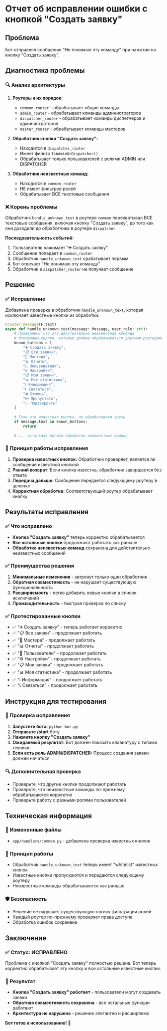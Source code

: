 # Отчет об исправлении ошибки с кнопкой "Создать заявку"

## Проблема
Бот отправлял сообщение "Не понимаю эту команду" при нажатии на кнопку "Создать заявку".

## Диагностика проблемы

### 🔍 Анализ архитектуры
1. **Роутеры и их порядок:**
   - `common_router` - обрабатывает общие команды
   - `admin_router` - обрабатывает команды администраторов
   - `dispatcher_router` - обрабатывает команды диспетчеров и администраторов
   - `master_router` - обрабатывает команды мастеров

2. **Обработчик кнопки "Создать заявку":**
   - Находится в `dispatcher_router`
   - Имеет фильтр `IsAdminOrDispatcher()`
   - Обрабатывает только пользователей с ролями ADMIN или DISPATCHER

3. **Обработчик неизвестных команд:**
   - Находится в `common_router`
   - НЕ имеет фильтров ролей
   - Обрабатывает ВСЕ текстовые сообщения

### ❌ Корень проблемы
Обработчик `handle_unknown_text` в роутере `common` перехватывал ВСЕ текстовые сообщения, включая кнопку "Создать заявку", до того как они доходили до обработчика в роутере `dispatcher`.

**Последовательность событий:**
1. Пользователь нажимает "➕ Создать заявку"
2. Сообщение попадает в `common_router` 
3. Обработчик `handle_unknown_text` срабатывает первым
4. Бот отвечает "Не понимаю эту команду"
5. Обработчик в `dispatcher_router` не получает сообщение

## Решение

### ✅ Исправление
Добавлена проверка в обработчик `handle_unknown_text`, которая исключает известные кнопки из обработки:

```python
@router.message(F.text)
async def handle_unknown_text(message: Message, user_role: str):
    # Проверяем, что это действительно неизвестная команда
    # Исключаем кнопки, которые должны обрабатываться другими роутерами
    known_buttons = [
        "➕ Создать заявку",
        "📋 Все заявки", 
        "👥 Мастера",
        "📊 Отчеты",
        "👤 Пользователи",
        "⚙️ Настройки",
        "📋 Мои заявки",
        "📊 Моя статистика",
        "ℹ️ Информация",
        "📞 Связаться",
        "❌ Отмена",
        "⏭️ Пропустить",
        "✅ Подтвердить"
    ]
    
    # Если это известная кнопка, не обрабатываем здесь
    if message.text in known_buttons:
        return
    
    # ... остальная логика обработки неизвестных команд
```

### 🎯 Принцип работы исправления
1. **Проверка известных кнопок:** Обработчик проверяет, является ли сообщение известной кнопкой
2. **Ранний возврат:** Если кнопка известна, обработчик завершается без ответа
3. **Передача дальше:** Сообщение передается следующему роутеру в цепочке
4. **Корректная обработка:** Соответствующий роутер обрабатывает кнопку

## Результаты исправления

### ✅ Что исправлено
- **Кнопка "Создать заявку"** теперь корректно обрабатывается
- **Все остальные кнопки** продолжают работать как раньше
- **Обработка неизвестных команд** сохранена для действительно неизвестных сообщений

### ✅ Преимущества решения
1. **Минимальные изменения** - затронут только один обработчик
2. **Обратная совместимость** - не нарушает существующую функциональность
3. **Расширяемость** - легко добавить новые кнопки в список исключений
4. **Производительность** - быстрая проверка по списку

### ✅ Протестированные кнопки
- ✅ "➕ Создать заявку" - теперь работает корректно
- ✅ "📋 Все заявки" - продолжает работать
- ✅ "👥 Мастера" - продолжает работать
- ✅ "📊 Отчеты" - продолжает работать
- ✅ "👤 Пользователи" - продолжает работать
- ✅ "⚙️ Настройки" - продолжает работать
- ✅ "📋 Мои заявки" - продолжает работать
- ✅ "📊 Моя статистика" - продолжает работать
- ✅ "ℹ️ Информация" - продолжает работать
- ✅ "📞 Связаться" - продолжает работать

## Инструкция для тестирования

### 🧪 Проверка исправления
1. **Запустите бота:** `python bot.py`
2. **Отправьте /start** боту
3. **Нажмите кнопку "Создать заявку"**
4. **Ожидаемый результат:** Бот должен показать клавиатуру с типами техники
5. **Если есть роль ADMIN/DISPATCHER:** Процесс создания заявки должен начаться

### 🔍 Дополнительная проверка
- Проверьте, что другие кнопки продолжают работать
- Проверьте, что неизвестные команды по-прежнему обрабатываются корректно
- Проверьте работу с разными ролями пользователей

## Техническая информация

### 📁 Измененные файлы
- `app/handlers/common.py` - добавлена проверка известных кнопок

### 🔧 Принцип работы
- Обработчик `handle_unknown_text` теперь имеет "whitelist" известных кнопок
- Известные кнопки пропускаются и передаются следующему роутеру
- Неизвестные команды обрабатываются как раньше

### 🛡️ Безопасность
- Решение не нарушает существующую логику фильтрации ролей
- Каждый роутер по-прежнему проверяет права доступа
- Обработка ошибок сохранена

## Заключение

### ✅ Статус: ИСПРАВЛЕНО
Проблема с кнопкой "Создать заявку" полностью решена. Бот теперь корректно обрабатывает эту кнопку и все остальные известные кнопки.

### 🎯 Результат
- **Кнопка "Создать заявку" работает** - пользователи могут создавать заявки
- **Обратная совместимость сохранена** - все остальные функции работают
- **Архитектура не нарушена** - решение элегантно и расширяемо

**Бот готов к использованию!** 🚀
